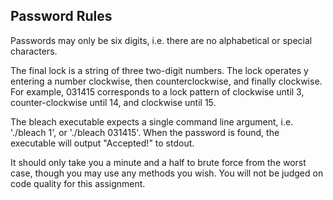 
## Password Rules
Passwords may only be six digits, i.e. there are no alphabetical or special
characters. 

The final lock is a string of three two-digit numbers. The lock operates y entering a number clockwise, then counterclockwise, and finally clockwise. 
For example, 031415 corresponds to a lock pattern of clockwise until 3, counter-clockwise until 14, and clockwise until 15.

The bleach executable expects a single command line argument, i.e. './bleach 1', or './bleach 031415'. When the password is found, the executable will output "Accepted!" to stdout.

It should only take you a minute and a half to brute force from the worst case, though you may use any methods you wish. You will not be judged on code quality for this assignment.


